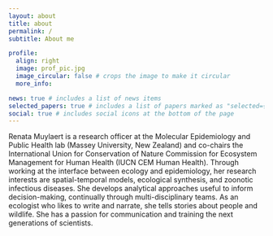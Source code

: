 ```yaml
---
layout: about
title: about
permalink: /
subtitle: About me

profile:
  align: right
  image: prof_pic.jpg
  image_circular: false # crops the image to make it circular
  more_info: 

news: true # includes a list of news items
selected_papers: true # includes a list of papers marked as "selected={true}"
social: true # includes social icons at the bottom of the page
---
```


Renata Muylaert is a research officer at the Molecular Epidemiology and Public Health lab (Massey University, New Zealand) and co-chairs the International Union for Conservation of Nature Commission for Ecosystem Management for Human Health (IUCN CEM Human Health). Through working at the interface between ecology and epidemiology, her research interests are spatial-temporal models, ecological synthesis, and zoonotic infectious diseases. She develops analytical approaches useful to inform decision-making, continually through multi-disciplinary teams. As an ecologist who likes to write and narrate, she tells stories about people and wildlife. She has a passion for communication and training the next generations of scientists.
